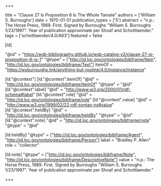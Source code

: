 +++

title = "Clause 27 Is Proposition 6 Is The Whole Tamale"
authors = ['William S. Burroughs']
date = 1970-01-01
publication_types = ['5']
abstract = "n.p.: The Horse Press, 1989. First. Signed by Burroughs \"William S. Burroughs 1/23/1997\". Year of publication approximate per Shoaf and Schottlaender."
tags = ['schottlaender/4.0/A63']
featured = false

[ld]

"@id" = "https://wsb-bibliography.github.io/wsb-catalog-v2/clause-27-is-proposition-6-is-1"
"@type" = ["http://id.loc.gov/ontologies/bibframe/Item", "http://id.loc.gov/ontologies/bibframe/Text"]
itemOf = "https://wsburroughs.link/anything-but-routine/4.0/instance/instance"

[ld."@context"]
    [ld."@context".itemOf]
    "@id" = "http://id.loc.gov/ontologies/bibframe/itemOf"
    "@type" = "@id"
    [ld."@context".label]
    "@id" = "http://www.w3.org/2000/01/rdf-schema#label"
    [ld."@context".role]
    "@id" = "http://id.loc.gov/ontologies/bibframe/role"
    [ld."@context".value]
    "@id" = "http://www.w3.org/1999/02/22-rdf-syntax-ns#value"
    [ld."@context".heldBy]
    "@id" = "http://id.loc.gov/ontologies/bibframe/heldBy"
    "@type" = "@id"
    [ld."@context".note]
    "@id" = "http://id.loc.gov/ontologies/bibframe/note"
    "@type" = "@id"

[ld.heldBy]
"@type" = ["http://id.loc.gov/ontologies/bibframe/Agent", "http://id.loc.gov/ontologies/bibframe/Person"]
label = "Bradley P. Allen"
role = "collector"

[ld.note]
"@type" = ["http://id.loc.gov/ontologies/bibframe/Note", "http://id.loc.gov/ontologies/bibframe/DescriptiveNote"]
value = "n.p.: The Horse Press, 1989. First. Signed by Burroughs \"William S. Burroughs 1/23/1997\". Year of publication approximate per Shoaf and Schottlaender."

+++
